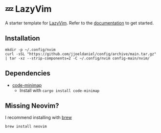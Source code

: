 # 💤 LazyVim

A starter template for [LazyVim](https://github.com/LazyVim/LazyVim).
Refer to the [documentation](https://lazyvim.github.io/installation) to get started.

## Installation

```terminal
mkdir -p ~/.config/nvim
curl -sSL "https://github.com/jjoeldaniel/config/archive/main.tar.gz" | tar -xz --strip-components=2 -C ~/.config/nvim config-main/nvim/
```

## Dependencies

- [code-minimap](https://github.com/wfxr/code-minimap)
  - Install with `cargo install code-minimap`


## Missing Neovim?

I recommend installing with [brew](https://brew.sh/)

```terminal
brew install neovim
```

